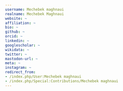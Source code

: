```yaml
---
username: Mechebek maghnaui
realname: Mechebek Maghnaui
website: ~
affiliation: ~
bio: ~
github: ~
orcid: ~
linkedin: ~
googlescholar: ~
wikidata: ~
twitter: ~
mastodon-url: ~
meta: ~
instagram: ~
redirect_from:
- /index.php/User:Mechebek maghnaui
- /index.php/Special:Contributions/Mechebek maghnaui
---
```

